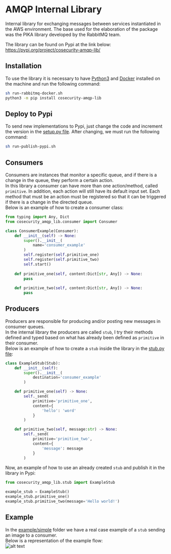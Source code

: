 # AMQP Internal Library
Internal library for exchanging messages between services instantiated in the AWS environment. 
The base used for the elaboration of the package was the PIKA library developed by the RabbitMQ team.

The library can be found on Pypi at the link below: https://pypi.org/project/cosecurity-amqp-lib/

## Installation
To use the library it is necessary to have [Python3](https://www.python.org/downloads/) and [Docker](https://www.docker.com/products/docker-desktop/)
installed on the machine and run the following command:
```bash
sh run-rabbitmq-docker.sh
python3 -m pip install cosecurity-amqp-lib
```

## Deploy to Pypi
To send new implementations to Pypi, just change the code and increment the version in the [setup.py file](https://github.com/CoSecurity/amqp-internal-library/blob/main/setup.py#L8).
After changing, we must run the following command:
```bash
sh run-publish-pypi.sh
```

## Consumers 
Consumers are instances that monitor a specific queue, and if there is a change in the queue, they perform a certain action.<br>
In this library a consumer can have more than one action/method, called `primitive`. In addition, each action will still have its default input set.
Each method that must be an action must be registered so that it can be triggered if there is a change in the directed queue.<br>
Below is an example of how to create a consumer class:
```python
from typing import Any, Dict
from cosecurity_amqp_lib.consumer import Consumer

class ConsumerExample(Consumer):
    def __init__(self) -> None:
        super().__init__(
            name='consumer_example'
        )
        self.register(self.primitive_one)
        self.register(self.primitive_two)
        self.start()
    
    def primitive_one(self, content:Dict[str, Any]) -> None:
        pass
    
    def primitive_two(self, content:Dict[str, Any]) -> None:
        pass
```

## Producers
Producers are responsible for producing and/or posting new messages in consumer queues. <br>
In the internal library the producers are called `stub`, I try their methods defined and typed based on what has already been defined as `primitive` in their consumer.<br>
Below is an example of how to create a `stub` inside the library in the [stub.py file](https://github.com/CoSecurity/amqp-internal-library/blob/main/cosecurity_amqp_lib/stub.py):
```python
class ExampleStub(Stub):
    def __init__(self):
        super().__init__(
            destination='consumer_example'
        )

    def primitive_one(self) -> None:
        self._send(
            primitive='primitive_one',  
            content={
                'hello': 'word'
            }
        )

    def primitive_two(self, message:str) -> None:
        self._send(
            primitive='primitive_two',  
            content={
                'message': message
            }
        )
```
Now, an example of how to use an already created `stub` and publish it in the library in Pypi:
```python
from cosecurity_amqp_lib.stub import ExampleStub

example_stub = ExampleStub()
example_stub.primitive_one()
example_stub.primitive_two(message='Hello world!')
```
## Example
In the [example/simple](https://github.com/CoSecurity/amqp-internal-library/tree/main/example/simple) 
folder we have a real case example of a `stub` sending an image to a consumer.<br>
Below is a representation of the example flow: <br>
![alt text](https://github.com/CoSecurity/amqp-internal-library/raw/main/example/simple/example_diagram.png "Example Diagram")

